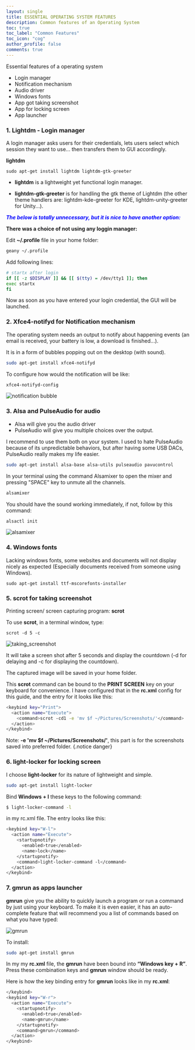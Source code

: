 ```yaml
---
layout: single
title: ESSENTIAL OPERATING SYSTEM FEATURES
description: Common features of an Operating System
toc: true
toc_label: "Common Features"
toc_icon: "cog"
author_profile: false
comments: true
---
```


Essential features of a operating system
  + Login manager
  + Notification mechanism
  + Audio driver
  + Windows fonts
  + App got taking screenshot
  + App for locking screen
  + App launcher

### 1. Lightdm - Login manager

A login manager asks users for their credentials, lets users select which session they want to use... then transfers them to GUI accordingly.  

**lightdm**
```
sudo apt-get install lightdm lightdm-gtk-greeter
```

* **lightdm** is a lightweight yet functional login manager.

* **lightdm-gtk-greeter** is for handling the gtk theme of Lightdm (the other theme handlers are: lightdm-kde-greeter for KDE, lightdm-unity-greeter for Unity...).

<span style="color:blue">***The below is totally unnecessary, but it is nice to have another option:***</span>

**There was a choice of not using any loggin manager:**

Edit **~/.profile** file in your home folder:
```bash
geany ~/.profile
```
Add following lines:
```bash
# startx after login
if [[ -z $DISPLAY ]] && [[ $(tty) = /dev/tty1 ]]; then
exec startx
fi
```
Now as soon as you have entered your login credential, the GUI will be launched.

### 2. Xfce4-notifyd for Notification mechanism

The operating system needs an output to notify about happening events (an email is received, your battery is low, a download is finished...).

It is in a form of bubbles popping out on the desktop (with sound).
```bash
sudo apt-get install xfce4-notifyd
```
To configure how would the notification will be like:

```bash
xfce4-notifyd-config
```

![notification bubble]({{site.baseurl}}/images/xfce4-notifyd-fullwindow.png)

### 3. Alsa and PulseAudio for audio

* Alsa will give you the audio driver
* PulseAudio will give you multiple choices over the output.

I recommend to use them both on your system. I used to hate PulseAudio because of its unpredictable behaviors, but after having some USB DACs, PulseAudio really makes my life easier.

```bash
sudo apt-get install alsa-base alsa-utils pulseaudio pavucontrol
```

In your terminal using the command Alsamixer to open the mixer and pressing "SPACE" key to unmute all the channels.
```bash
alsamixer
```

You should have the sound working immediately, if not, follow by this command:
```bash
alsactl init
```

![alsamixer]({{site.baseurl}}/images/alsamixer.jpg)

### 4. Windows fonts
Lacking windows fonts, some websites and documents will not display nicely as expected (Especially documents received from someone using Windows).
```
sudo apt-get install ttf-mscorefonts-installer
```

### 5. scrot for taking screenshot
Printing screen/ screen capturing program: **scrot**

To use **scrot**, in a terminal window, type:
```
scrot -d 5 -c
```
![taking_screenshot]({{site.baseurl}}/images/taking_screenshot.jpg)

It will take a screen shot after 5 seconds and display the countdown (-d for delaying and -c for displaying the countdown).

The captured image will be saved in your home folder.

This **scrot** command can be bound to the **PRINT SCREEN** key on your keyboard for convenience. I have configured that in the **rc.xml** config for this guide, and the entry for it looks like this:
```bash
<keybind key="Print">
  <action name="Execute">
    <command>scrot -cd1 -e 'mv $f ~/Pictures/Screenshots/'</command>
  </action>
</keybind>
```

Note: **-e 'mv $f ~/Pictures/Screenshots/'**, this part is for the screenshots saved into preferred folder. 
{.notice danger}

### 6. light-locker for locking screen

I choose **light-locker** for its nature of lightweight and simple.
```bash
sudo apt-get install light-locker
```
Bind **Windows + l** these keys to the following command:
```bash
$ light-locker-command -l
```
in my rc.xml file. The entry looks like this:
```bash
<keybind key="W-l">
  <action name="Execute">
    <startupnotify>
      <enabled>true</enabled>
      <name>lock</name>
    </startupnotify>
    <command>light-locker-command -l</command>
  </action>
</keybind>
```
### 7. gmrun as apps launcher

**gmrun** give you the ability to quickly launch a program or run a command by just using your keyboard. To make it is even easier, it has an auto-complete feature that will recommend you a list of commands based on what you have typed:

![gmrun]({{site.baseurl}}/images/gmrun.png)

To install:
```bash
sudo apt-get install gmrun
```
In my my **rc.xml** file, the **gmrun** have been bound into **“Windows key + R”**.
Press these combination keys and **gmrun** window should be ready.

Here is how the key binding entry for **gmrun** looks like in my **rc.xml**:
```bash
</keybind>
<keybind key="W-r">
  <action name="Execute">
    <startupnotify>
      <enabled>true</enabled>
      <name>gmrun</name>
    </startupnotify>
    <command>gmrun</command>
  </action>
</keybind>
```
